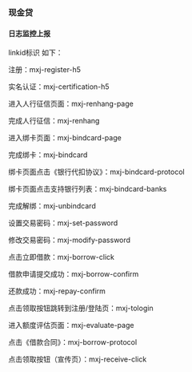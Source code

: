 ### 现金贷


#### 日志监控上报

linkid标识 如下：

注册：mxj-register-h5

实名认证：mxj-certification-h5

进入人行征信页面：mxj-renhang-page

完成人行征信：mxj-renhang

进入绑卡页面：mxj-bindcard-page

完成绑卡：mxj-bindcard

绑卡页面点击《银行代扣协议》：mxj-bindcard-protocol

绑卡页面点击支持银行列表：mxj-bindcard-banks

完成解绑：mxj-unbindcard

设置交易密码：mxj-set-password

修改交易密码：mxj-modify-password

点击立即借款：mxj-borrow-click

借款申请提交成功：mxj-borrow-confirm

还款成功：mxj-repay-confirm

点击领取按钮跳转到注册/登陆页：mxj-tologin

进入额度评估页面：mxj-evaluate-page

点击《借款合同》：mxj-borrow-protocol

点击领取按钮（宣传页）：mxj-receive-click

